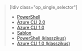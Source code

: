 > [!div class="op_single_selector"]
> * [PowerShell](../articles/virtual-network/virtual-network-deploy-multinic-arm-ps.md)
> * [Azure CLI 2.0](../articles/virtual-network/virtual-network-deploy-multinic-arm-cli.md)
> * [Azure CLI 1.0](../articles/virtual-network/virtual-network-deploy-multinic-cli-nodejs.md)
> * [Sablon](../articles/virtual-network/virtual-network-deploy-multinic-arm-template.md)
> * [PowerShell (klasszikus)](../articles/virtual-network/virtual-network-deploy-multinic-classic-ps.md)
> * [Azure CLI 1.0 (klasszikus)](../articles/virtual-network/virtual-network-deploy-multinic-classic-cli.md)